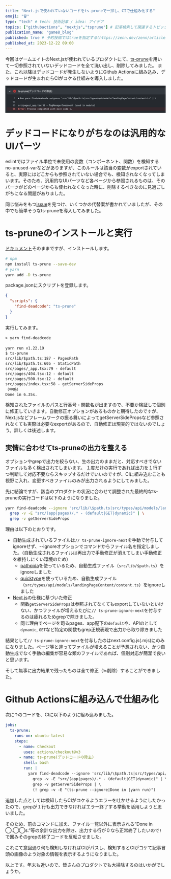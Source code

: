 ```yaml
---
title: "Next.jsで使われていないコードをts-pruneで一掃し、CIで仕組み化する"
emoji: "🗑️"
type: "tech" # tech: 技術記事 / idea: アイデア
topics: ["githubactions", "nextjs","tsprune"] # 記事検索して関連するトピックを見つけると「このトピックを指定するには◯◯◯と入力」と教えてくれる
publication_name: "game8_blog"
published: true # 予約投稿ではtrueを指定する(https://zenn.dev/zenn/articles/zenn-cli-guide)
published_at: 2023-12-22 09:00
---
```


今回はゲームエイトのNext.jsが使われているプロダクトにて、[ts-prune](https://github.com/nadeesha/ts-prune)を用いて一切参照されていないデッドコードを全て洗い出し、削除してみました。
また、これ以降はデッドコードが発生しないようにGithub Actionsに組み込み、デッドコードが生まれたらCIがコケる仕組みを導入しました。

![](/images/articles/61aaff1cb0b317.md/ci.png)

# デッドコードになりがちなのは汎用的なUIパーツ

eslintではファイル単位で未使用の変数（コンポーネント、関数）を検知するno-unused-varなどがありますが、このルールは該当の変数がexportされていると、実際にはどこからも参照されていない場合でも、検知されなくなってしまいます。そのため、汎用的なUIパーツなど各ページから参照されるものは、そのパーツがどのページからも使われなくなった時に、削除するべきなのに見過ごしがちになる問題がありました。

同じ悩みをもつ[issue](https://github.com/typescript-eslint/typescript-eslint/issues/371)を見つけ、いくつかの代替案が書かれていましたが、その中でも簡単そうなts-pruneを導入してみました。

# ts-pruneのインストールと実行

[ドキュメント](https://github.com/nadeesha/ts-prune?tab=readme-ov-file#installing)そのままですが、インストールします。

```bash
# npm
npm install ts-prune --save-dev
# yarn
yarn add -D ts-prune
```

package.jsonにスクリプトを登録します。

```json
{
  "scripts": {
    "find-deadcode": "ts-prune"
  }
}
```

実行してみます。

```
> yarn find-deadcode

yarn run v1.22.19
$ ts-prune
src/lib/$path.ts:187 - PagesPath
src/lib/$path.ts:605 - StaticPath
src/pages/_app.tsx:79 - default
src/pages/404.tsx:12 - default
src/pages/500.tsx:12 - default
src/pages/index.tsx:58 - getServerSideProps
（中略）
Done in 6.35s.
```

検知されたファイルのパスと行番号・関数名が出ますので、不要か検証して個別に修正していきます。自動修正オプションがあるものかと期待したのですが、Next.jsなどフレームワークの振る舞いによってgetServerSidePropsなど参照されなくても実際は必要なexportがあるので、自動修正は現実的ではないのでしょう。詳しくは後述します。

## 実情に合わせてts-pruneの出力を整える

オプションやgrepで出力を絞らない、生の出力のままだと、対応すべきでないファイルも多く検出されてしまいます。
１度だけの実行であれば出力を１行ずつ判断して対応不要ならスキップするだけでいいのですが、CIに組み込むことも視野に入れ、変更すべきファイルのみが出力されるようにしてみました。

先に結論ですが、該当のプロダクトの状況に合わせて調整された最終的なts-pruneの実行コードは以下のようになりました。

```bash
yarn find-deadcode --ignore 'src/lib/\$path.ts|src/types/api/models/landingPageContent/content.ts' | \
  grep -v -E "src/(app|pages)/.* - (default|GET|dynamic)" | \
  grep -v getServerSideProps
```

理由は以下のとおりです。

- 自動生成されているファイルは`// ts-prune-ignore-next`を手動で付与してignoreせず、--ignoreオプションでコマンドからファイル名を指定しました。（自動生成されるファイルは再出力で手動修正が消えてしまい手動修正を維持しにくい環境のため）
  - [pathpida](https://github.com/aspida/pathpida)を使っているため、自動生成ファイル（`src/lib/$path.ts`）をignoreしました
  - [quicktype](https://github.com/glideapps/quicktype)を使っているため、自動生成ファイル（`src/types/api/models/landingPageContent/content.ts`）をignoreしました
- [Next.js](https://github.com/vercel/next.js)の仕様に基づいた修正
  - 関数`getServerSideProps`は参照されてなくてもexportしていないといけない、かつファイルが増えるたびに`// ts-prune-ignore-next`を付与するのは疲れるためgrepで除きました。
  - 同じ理由でページを司るpages、app配下の`default`や、APIのとして`dynamic`, `GET`など特定の関数もgrep正規表現で出力から取り除きました

結果として`// ts-prune-ignore-next`を付与したのはnext.config.js(.mjs)にのみになりました。ページ等と違ってファイルが増えることが予想されない、かつ自動生成でなく手動の編集が容易な類のファイルであれば、個別対応が簡潔で良いと思います。

そして無事に出力結果で残ったものは全て修正（≒削除）することができました。

# Github Actionsに組み込んで仕組み化

次に↑のコードを、CIに以下のように組み込みました。

```yml
jobs:
  ts-prune:
    runs-on: ubuntu-latest
    steps:
      - name: Checkout
        uses: actions/checkout@v3
      - name: ts-prune(デッドコードの除去)
        shell: bash
        run: |
          yarn find-deadcode --ignore 'src/lib/\$path.ts|src/types/api/models/landingPageContent/content.ts' | \
            grep -v -E "src/(app|pages)/.* - (default|GET|dynamic)" | \
            grep -v getServerSideProps | \
            (! grep -v -E "(ts-prune --ignore|Done in |yarn run)")
```

追加した点としては検知したらCIがコケるようエラーを吐かせるようにしたかったので、grepが１行も出力できなければエラー終了する挙動を活用しようと思いました。

そのため、前のコマンドに加え、ファイル一覧以外に表示される”Done in ◯.◯◯s.”等の余計な出力を除き、出力する行が０なら正常終了したいので`!`で囲みそのgrepの終了コードを反転させました。

これにて意図通り何も検知しなければCIがパスし、検知するとCIがコケて記事冒頭の画像のよう対象の情報を表示するようになりました。

以上です。年末も近いので、皆さんのプロダクトでも大掃除するのはいかがでしょうか。

